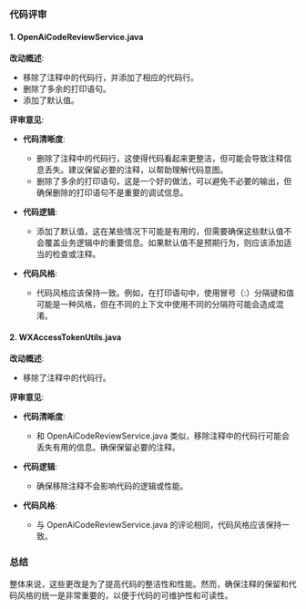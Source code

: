 ### 代码评审

#### 1. OpenAiCodeReviewService.java

**改动概述**:
- 移除了注释中的代码行，并添加了相应的代码行。
- 删除了多余的打印语句。
- 添加了默认值。

**评审意见**:
- **代码清晰度**:
  - 删除了注释中的代码行，这使得代码看起来更整洁，但可能会导致注释信息丢失。建议保留必要的注释，以帮助理解代码意图。
  - 删除了多余的打印语句，这是一个好的做法，可以避免不必要的输出，但确保删除的打印语句不是重要的调试信息。

- **代码逻辑**:
  - 添加了默认值，这在某些情况下可能是有用的，但需要确保这些默认值不会覆盖业务逻辑中的重要信息。如果默认值不是预期行为，则应该添加适当的检查或注释。

- **代码风格**:
  - 代码风格应该保持一致。例如，在打印语句中，使用冒号（:）分隔键和值可能是一种风格，但在不同的上下文中使用不同的分隔符可能会造成混淆。

#### 2. WXAccessTokenUtils.java

**改动概述**:
- 移除了注释中的代码行。

**评审意见**:
- **代码清晰度**:
  - 和 OpenAiCodeReviewService.java 类似，移除注释中的代码行可能会丢失有用的信息。确保保留必要的注释。

- **代码逻辑**:
  - 确保移除注释不会影响代码的逻辑或性能。

- **代码风格**:
  - 与 OpenAiCodeReviewService.java 的评论相同，代码风格应该保持一致。

### 总结

整体来说，这些更改是为了提高代码的整洁性和性能。然而，确保注释的保留和代码风格的统一是非常重要的，以便于代码的可维护性和可读性。